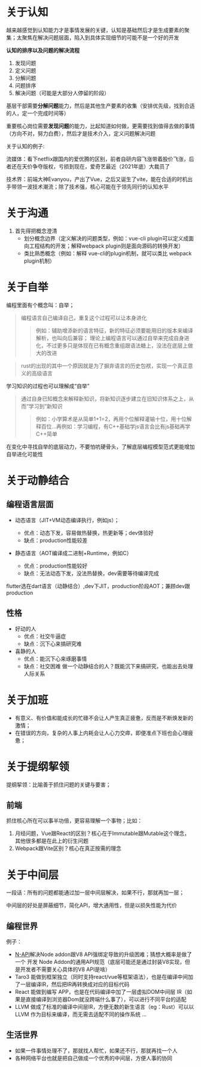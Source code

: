 # 关于认知

越来越感觉到认知能力才是事情发展的关键，认知是基础然后才是生成要素的聚集；太聚焦在解决问题层面，陷入到具体实现细节的可能不是一个好的开发

**认知的排序以及问题的解决流程**

1. 发现问题
2. 定义问题
3. 分解问题
4. 问题排序
5. 解决问题（可能是大部分人停留的阶段）

基层干部需要**分解问题**能力，然后是其他生产要素的收集（安排优先级，找到合适的人，定一个完成时间等）

重要核心岗位需要**发现问题**的能力，比起知道如何做，更需要找到值得去做的事情（方向不对，努力白费），然后才是技术介入，定义问题解决问题

关于认知的例子:

流媒体：看下netflix跟国内的爱优腾的区别，前者自研内容飞涨带着股价飞涨，后者还在天价争夺版权，亏损到现在，爱奇艺最近（2021年底）大裁员了

技术界：前端大神Evanyou，产出了Vue，之后又诞生了vite，能在合适的时机出手带领一波技术潮流；除了技术强，核心可能在于领先同行的认知水平

# 关于沟通
1. 首先得把概念澄清
    * 划分概念边界（定义解决的问题类型，例如：vue-cli plugin可以定义成面向工程结构的开发；解释webpack plugin则是面向源码的转换开发）
    * 类比熟悉概念（例如：解释 vue-cli的plugin机制，就可以类比 webpack plugin机制）

# 关于自举
编程里面有个概念叫：自举；
>编程语言自己编译自己，重复这个过程可以让本身进化
>>例如：辅助增添新的语言特征，新的特征必须要能用旧的版本来编译解析，也叫向后兼容；
>>理论上编程语言可以通过自举来完成自身进化，不过更多只是体现在已有概念重组跟语法糖上，没法在底层上做大的改进

>rust的出现的其中一个原因就是为了摒弃语言的历史包袱，实现一个真正意义的高级语言

学习知识的过程也可以理解成“自举”
>通过自身已知概念来解释新知识，将新知识逐步建立在旧知识体系之上，从而“学习到”新知识
>>例如：小学算术是从简单1+1=2，再用个位解释灌输十位，用十位解释百位...再例如：学习编程，有C++基础学js语言会比有js基础再学C++简单

在变化中寻找自举的底层动力，不要怕吭硬骨头，了解底层编程模型范式更能增加自举进化可能性

# 关于动静结合

## 编程语言层面
* 动态语言（JIT+VM动态编译执行，例如js）；
    * 优点：动态下发，容易做热替换，热更新等；dev体验好
    * 缺点：production性能较差

* 静态语言（AOT编译成二进制+Runtime，例如C）
    * 优点：production性能较好
    * 缺点：无法动态下发，没法热替换，dev需要等待编译完成

flutter选在dart语言（动静结合）,dev下JIT，production阶段AOT；兼顾dev跟production

## 性格
* 好动的人
    * 优点：社交牛逼症
    * 缺点：沉下心来搞研究难
* 喜静的人
    * 优点：能沉下心来琢磨事情
    * 缺点：社交困难
做一个动静结合的人？既能沉下来搞研究，也能出去处理人际关系

# 关于加班

* 有意义、有价值和能成长的忙碌不会让人产生真正疲惫，反而是不断焕发新的激情；
* 在错误的方向，复杂的人事上内耗会让人心力交瘁，即便准点下班也会心理疲惫；

# 关于提纲挈领

提纲挈领：比喻善于抓住问题的关键与要害；

## 前端

抓住核心所在可以事半功倍，更容易理解一个事物；比如：
1. 月经问题，Vue跟React的区别？核心在于Immutable跟Mutable这个理念，其他很多都是在此上的衍生问题
2. Webpack跟Vite区别？核心在真正按需的理念

# 关于中间层

一段话：所有的问题都能通过加一层中间层解决，如果不行，那就再加一层；

中间层的好处是屏蔽细节，简化API，增大通用性，但是以损失性能为代价
## 编程世界

例子：
* [N-API](https://blog.poetries.top/node-learning-notes/notes/advance/-node8_napi.html#n-api%E7%AE%80%E4%BB%8B)解决Node addon跟V8 API强绑定导致的升级困难；猜想大概率是做了一个 开发 Node Addon的通用API规范（底层可能还是通过封装V8实现，但是开发者不需要关心具体的V8 API是啥）
* Taro3 能做到框架独立（同时支持react/vue等框架语法），也是在编译中间加了一层编译IR，然后把IR再转换成对应的目标代码
* React 能做到编写 APP，也是在代码编译中加了一层虚拟DOM中间层 IR（如果是直接编译到浏览器Dom就没跨端什么事了），可以进行不同平台的适配
* LLVM 做成了标准的编译中间层IR，方便无数的新生语言（eg：Rust）可以以 LLVM 作为目标来编译，而无需去适配不同的操作系统
...

## 生活世界

* 如果一件事情处理不了，那就找人帮忙，如果还不行，那就再找一个人
* 各种网络平台也就是把自己做成一个优秀的中间层，方便人事的协同